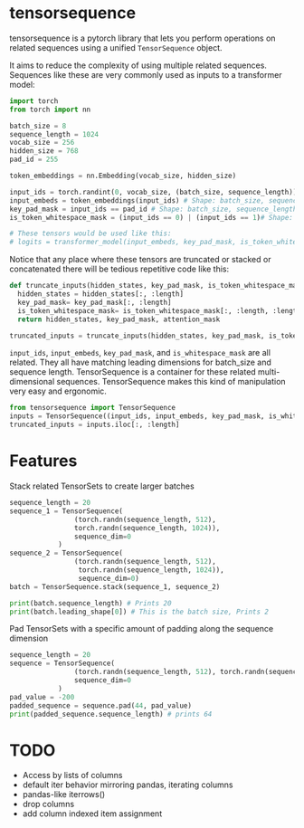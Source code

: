 # tensorsequence

tensorsequence is a pytorch library that lets you perform operations on related sequences using a unified `TensorSequence` object.

It aims to reduce the complexity of using multiple related sequences. Sequences like these are very commonly used as inputs to a transformer model:
```python
import torch
from torch import nn

batch_size = 8
sequence_length = 1024
vocab_size = 256
hidden_size = 768
pad_id = 255

token_embeddings = nn.Embedding(vocab_size, hidden_size)

input_ids = torch.randint(0, vocab_size, (batch_size, sequence_length))
input_embeds = token_embeddings(input_ids) # Shape: batch_size, sequence_length, hidden_size
key_pad_mask = input_ids == pad_id # Shape: batch_size, sequence_length 
is_token_whitespace_mask = (input_ids == 0) | (input_ids == 1)# Shape: batch_size, sequence_length 

# These tensors would be used like this:
# logits = transformer_model(input_embeds, key_pad_mask, is_token_whitespace_mask)
```

Notice that any place where these tensors are truncated or stacked or concatenated there will be tedious repetitive code like this:

```python
def truncate_inputs(hidden_states, key_pad_mask, is_token_whitespace_mask, length):
  hidden_states = hidden_states[:, :length]
  key_pad_mask= key_pad_mask[:, :length]
  is_token_whitespace_mask= is_token_whitespace_mask[:, :length, :length]
  return hidden_states, key_pad_mask, attention_mask

truncated_inputs = truncate_inputs(hidden_states, key_pad_mask, is_token_whitespace_mask, length)
```

`input_ids`, `input_embeds`, `key_pad_mask`, and `is_whitespace_mask` are all related.
They all have matching leading dimensions for batch_size and sequence length. 
TensorSequence is a container for these related multi-dimensional sequences. 
TensorSequence makes this kind of manipulation very easy and ergonomic.

```python
from tensorsequence import TensorSequence
inputs = TensorSequence((input_ids, input_embeds, key_pad_mask, is_whitespace_mask), sequence_dim=1)
truncated_inputs = inputs.iloc[:, :length]
```


# Features

Stack related TensorSets to create larger batches

```python
sequence_length = 20
sequence_1 = TensorSequence(
                (torch.randn(sequence_length, 512),
                torch.randn(sequence_length, 1024)),
                sequence_dim=0
            )
sequence_2 = TensorSequence(
                (torch.randn(sequence_length, 512),
                 torch.randn(sequence_length, 1024)),
                 sequence_dim=0)
batch = TensorSequence.stack(sequence_1, sequence_2)

print(batch.sequence_length) # Prints 20
print(batch.leading_shape[0]) # This is the batch size, Prints 2
```

Pad TensorSets with a specific amount of padding along the sequence dimension
```python
sequence_length = 20
sequence = TensorSequence(
                (torch.randn(sequence_length, 512), torch.randn(sequence_length, 1024)),
                sequence_dim=0
            )
pad_value = -200
padded_sequence = sequence.pad(44, pad_value)
print(padded_sequence.sequence_length) # prints 64
```

# TODO

* Access by lists of columns
* default iter behavior mirroring pandas, iterating columns
* pandas-like iterrows()
* drop columns
* add column indexed item assignment
